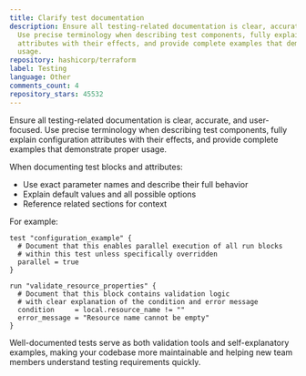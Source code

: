 ```yaml
---
title: Clarify test documentation
description: Ensure all testing-related documentation is clear, accurate, and user-focused.
  Use precise terminology when describing test components, fully explain configuration
  attributes with their effects, and provide complete examples that demonstrate proper
  usage.
repository: hashicorp/terraform
label: Testing
language: Other
comments_count: 4
repository_stars: 45532
---
```


Ensure all testing-related documentation is clear, accurate, and user-focused. Use precise terminology when describing test components, fully explain configuration attributes with their effects, and provide complete examples that demonstrate proper usage.

When documenting test blocks and attributes:
- Use exact parameter names and describe their full behavior
- Explain default values and all possible options
- Reference related sections for context

For example:

```hcl
test "configuration_example" {
  # Document that this enables parallel execution of all run blocks
  # within this test unless specifically overridden
  parallel = true
}

run "validate_resource_properties" {
  # Document that this block contains validation logic
  # with clear explanation of the condition and error message
  condition     = local.resource_name != ""
  error_message = "Resource name cannot be empty"
}
```

Well-documented tests serve as both validation tools and self-explanatory examples, making your codebase more maintainable and helping new team members understand testing requirements quickly.
